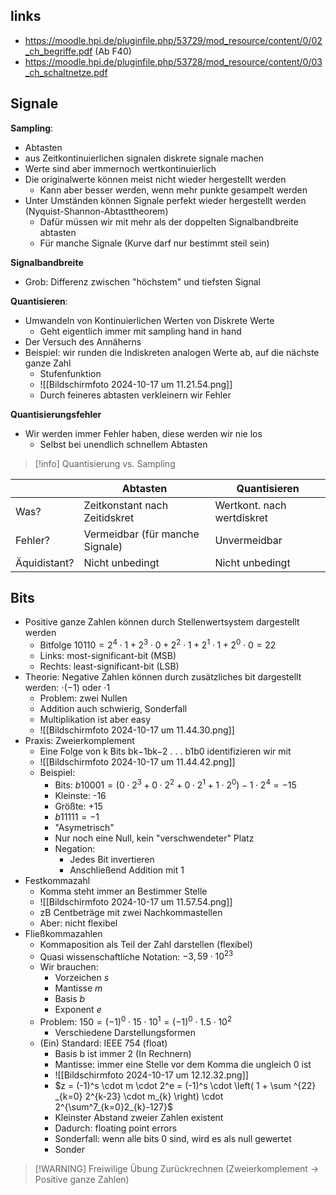 ## links

- https://moodle.hpi.de/pluginfile.php/53729/mod_resource/content/0/02_ch_begriffe.pdf (Ab F40)
- https://moodle.hpi.de/pluginfile.php/53728/mod_resource/content/0/03_ch_schaltnetze.pdf

## Signale

**Sampling**: 
- Abtasten
- aus Zeitkontinuierlichen signalen diskrete signale machen
- Werte sind aber immernoch wertkontinuierlich
- Die originalwerte können meist nicht wieder hergestellt werden
	- Kann aber besser werden, wenn mehr punkte gesampelt werden
- Unter Umständen können Signale perfekt wieder hergestellt werden (Nyquist-Shannon-Abtasttheorem)
	- Dafür müssen wir mit mehr als der doppelten Signalbandbreite abtasten
	- Für manche Signale (Kurve darf nur bestimmt steil sein)

**Signalbandbreite**
- Grob: Differenz zwischen "höchstem" und tiefsten Signal

**Quantisieren**:
- Umwandeln von Kontinuierlichen Werten von Diskrete Werte
	- Geht eigentlich immer mit sampling hand in hand
- Der Versuch des Annäherns
- Beispiel: wir runden die Indiskreten analogen Werte ab, auf die nächste ganze Zahl
	- Stufenfunktion 
	- ![[Bildschirmfoto 2024-10-17 um 11.21.54.png]]
	- Durch feineres abtasten verkleinern wir Fehler

**Quantisierungsfehler**
- Wir werden immer Fehler haben, diese werden wir nie los
	- Selbst bei unendlich schnellem Abtasten

>[!info] Quantisierung vs. Sampling

|              | Abtasten                        | Quantisieren               |
| ------------ | ------------------------------- | -------------------------- |
| Was?         | Zeitkonstant nach Zeitidskret   | Wertkont. nach wertdiskret |
| Fehler?      | Vermeidbar (für manche Signale) | Unvermeidbar               |
| Äquidistant? | Nicht unbedingt                 | Nicht unbedingt            |



## Bits

- Positive ganze Zahlen können durch Stellenwertsystem dargestellt werden
	- Bitfolge $10110 = 2^4 \cdot 1 + 2^3 \cdot 0 + 2^2 \cdot 1 + 2^1 \cdot 1 + 2^0 \cdot 0 = 22$ 
	- Links: most-significant-bit (MSB)
	- Rechts: least-significant-bit (LSB)
- Theorie: Negative Zahlen können durch zusätzliches bit dargestellt werden: $\cdot (-1)$ oder $\cdot 1$
	- Problem: zwei Nullen
	- Addition auch schwierig, Sonderfall
	- Multiplikation ist aber easy
	- ![[Bildschirmfoto 2024-10-17 um 11.44.30.png]]
- Praxis: Zweierkomplement
	- Eine Folge von k Bits bk−1bk−2 . . . b1b0 identifizieren wir mit
	- ![[Bildschirmfoto 2024-10-17 um 11.44.42.png]]
	- Beispiel:
		- Bits: $b10001 = (0 \cdot 2^3 + 0 \cdot 2^2 + 0 \cdot 2^1 + 1 \cdot 2^0) - 1 \cdot 2^4 = -15$
		- Kleinste: -16
		- Größte: +15
		- $b11111 = -1$
		- "Asymetrisch"
		- Nur noch eine Null, kein "verschwendeter" Platz
		- Negation:
			- Jedes Bit invertieren
			- Anschließend Addition mit 1
- Festkommazahl
	- Komma steht immer an Bestimmer Stelle
	- ![[Bildschirmfoto 2024-10-17 um 11.57.54.png]]
	- zB Centbeträge mit zwei Nachkommastellen
	- Aber: nicht flexibel
- Fließkommazahlen
	- Kommaposition als Teil der Zahl darstellen (flexibel)
	- Quasi wissenschaftliche Notation: $-3,59 \cdot 10^{23}$
	- Wir brauchen:
		- Vorzeichen *s*
		- Mantisse *m*
		- Basis *b*
		- Exponent *e*
	- Problem: $150 = (-1)^0 \cdot 15 \cdot 10^1 =  (-1)^0 \cdot 1.5 \cdot 10^2$
		- Verschiedene Darstellungsformen
	- (Ein) Standard:  IEEE 754 (float)
		- Basis b ist immer 2 (In Rechnern)
		- Mantisse: immer eine Stelle vor dem Komma die ungleich 0 ist
		- ![[Bildschirmfoto 2024-10-17 um 12.12.32.png]]
		- $z = (-1)^s \cdot m \cdot 2^e = (-1)^s \cdot \left( 1 + \sum ^{22} _{k=0} 2^{k-23} \cdot m_{k} \right) \cdot 2^{\sum^7_{k=0}2_{k}-127}$
		- Kleinster Abstand zweier Zahlen existent 
		- Dadurch: floating point errors
		- Sonderfall: wenn alle bits 0 sind, wird es als null gewertet
		- Sonder

>[!WARNING] Freiwilige Übung 
> Zurückrechnen (Zweierkomplement -> Positive ganze Zahlen)

